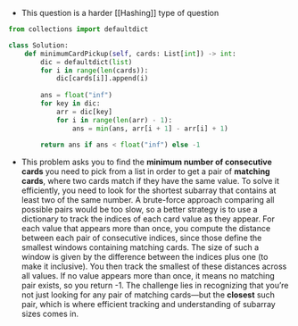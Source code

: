 - This question is a harder [[Hashing]] type of question 

```python
from collections import defaultdict

class Solution:
    def minimumCardPickup(self, cards: List[int]) -> int:
        dic = defaultdict(list)
        for i in range(len(cards)):
            dic[cards[i]].append(i)
            
        ans = float("inf")
        for key in dic:
            arr = dic[key]
            for i in range(len(arr) - 1):
                ans = min(ans, arr[i + 1] - arr[i] + 1)
        
        return ans if ans < float("inf") else -1
```

- This problem asks you to find the **minimum number of consecutive cards** you need to pick from a list in order to get a pair of **matching cards**, where two cards match if they have the same value. To solve it efficiently, you need to look for the shortest subarray that contains at least two of the same number. A brute-force approach comparing all possible pairs would be too slow, so a better strategy is to use a dictionary to track the indices of each card value as they appear. For each value that appears more than once, you compute the distance between each pair of consecutive indices, since those define the smallest windows containing matching cards. The size of such a window is given by the difference between the indices plus one (to make it inclusive). You then track the smallest of these distances across all values. If no value appears more than once, it means no matching pair exists, so you return -1. The challenge lies in recognizing that you’re not just looking for any pair of matching cards—but the **closest** such pair, which is where efficient tracking and understanding of subarray sizes comes in.